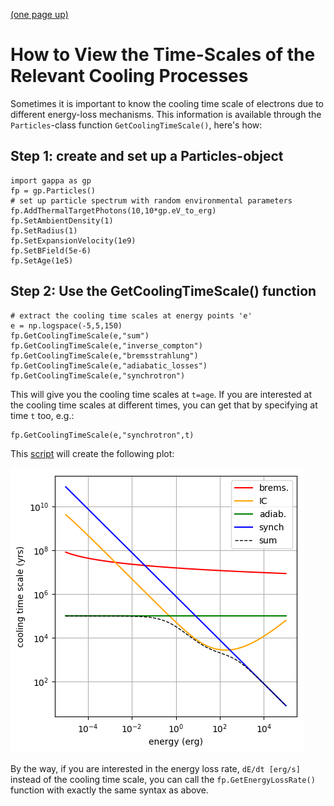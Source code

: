 [(one page up)](tutorials_main.md)

How to View the Time-Scales of the Relevant Cooling Processes
=============================================================

Sometimes it is important to know the cooling time scale of electrons
due to different energy-loss mechanisms. 
This information is available through the `Particles`-class function
`GetCoolingTimeScale()`, here's how:


## Step 1: create and set up a Particles-object

```
import gappa as gp
fp = gp.Particles()
# set up particle spectrum with random environmental parameters
fp.AddThermalTargetPhotons(10,10*gp.eV_to_erg)
fp.SetAmbientDensity(1)
fp.SetRadius(1)
fp.SetExpansionVelocity(1e9)
fp.SetBField(5e-6)
fp.SetAge(1e5)
```

## Step 2: Use the GetCoolingTimeScale() function

```
# extract the cooling time scales at energy points 'e'
e = np.logspace(-5,5,150)
fp.GetCoolingTimeScale(e,"sum")
fp.GetCoolingTimeScale(e,"inverse_compton")
fp.GetCoolingTimeScale(e,"bremsstrahlung")
fp.GetCoolingTimeScale(e,"adiabatic_losses")
fp.GetCoolingTimeScale(e,"synchrotron")
```

This will give you the cooling time scales at `t=age`. If you are interested
at the cooling time scales at different times, you can get that by specifying
at time `t` too, e.g.:

```
fp.GetCoolingTimeScale(e,"synchrotron",t)
```

This [script](loss_times.py) will create the following
plot:

![loss_times](loss_times.png)

By the way, if you are interested in the energy loss rate, `dE/dt [erg/s]` instead of the 
cooling time scale, you can call the `fp.GetEnergyLossRate()` function with exactly the same syntax as above.


